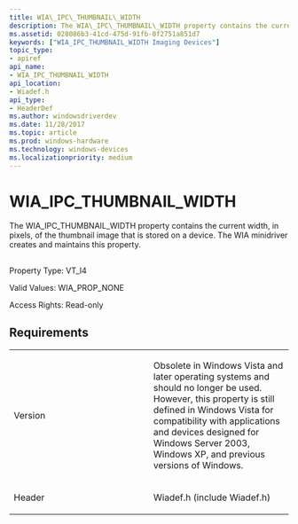 ```yaml
---
title: WIA\_IPC\_THUMBNAIL\_WIDTH
description: The WIA\_IPC\_THUMBNAIL\_WIDTH property contains the current width, in pixels, of the thumbnail image that is stored on a device. The WIA minidriver creates and maintains this property.
ms.assetid: 028086b3-41cd-475d-91fb-0f2751a851d7
keywords: ["WIA_IPC_THUMBNAIL_WIDTH Imaging Devices"]
topic_type:
- apiref
api_name:
- WIA_IPC_THUMBNAIL_WIDTH
api_location:
- Wiadef.h
api_type:
- HeaderDef
ms.author: windowsdriverdev
ms.date: 11/28/2017
ms.topic: article
ms.prod: windows-hardware
ms.technology: windows-devices
ms.localizationpriority: medium
---
```


# WIA\_IPC\_THUMBNAIL\_WIDTH


The WIA\_IPC\_THUMBNAIL\_WIDTH property contains the current width, in pixels, of the thumbnail image that is stored on a device. The WIA minidriver creates and maintains this property.

## <span id="ddk_wia_ipc_thumbnail_width_si"></span><span id="DDK_WIA_IPC_THUMBNAIL_WIDTH_SI"></span>


Property Type: VT\_I4

Valid Values: WIA\_PROP\_NONE

Access Rights: Read-only

Requirements
------------

<table>
<colgroup>
<col width="50%" />
<col width="50%" />
</colgroup>
<tbody>
<tr class="odd">
<td><p>Version</p></td>
<td><p>Obsolete in Windows Vista and later operating systems and should no longer be used. However, this property is still defined in Windows Vista for compatibility with applications and devices designed for Windows Server 2003, Windows XP, and previous versions of Windows.</p></td>
</tr>
<tr class="even">
<td><p>Header</p></td>
<td>Wiadef.h (include Wiadef.h)</td>
</tr>
</tbody>
</table>

 

 






